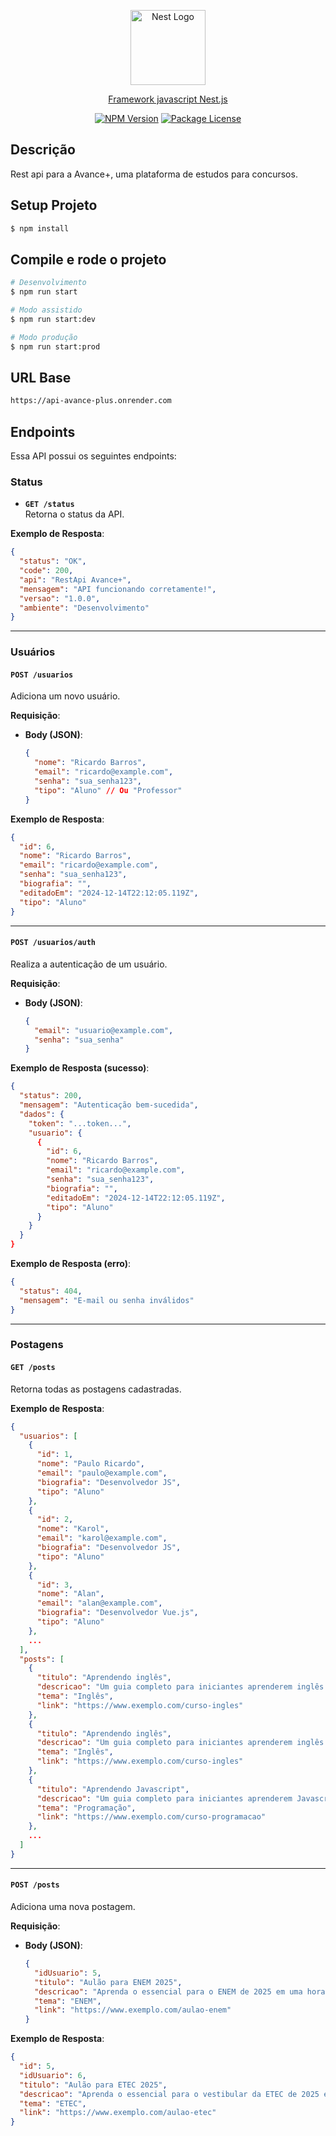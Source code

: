 <p align="center">
  <a href="http://nestjs.com/" target="blank"><img src="https://nestjs.com/img/logo-small.svg" width="120" alt="Nest Logo" /></a>
</p>

[circleci-image]: https://img.shields.io/circleci/build/github/nestjs/nest/master?token=abc123def456
[circleci-url]: https://circleci.com/gh/nestjs/nest

  <p align="center"><a href="http://nodejs.org" target="_blank">Framework javascript Nest.js</p>
    <p align="center">
<a href="https://www.npmjs.com/~nestjscore" target="_blank"><img src="https://img.shields.io/npm/v/@nestjs/core.svg" alt="NPM Version" /></a>
<a href="https://www.npmjs.com/~nestjscore" target="_blank"><img src="https://img.shields.io/npm/l/@nestjs/core.svg" alt="Package License" /></a>

</p>

## Descrição

<p>Rest api para a Avance+, uma plataforma de estudos para concursos.</p>

## Setup Projeto

```bash
$ npm install
```

## Compile e rode o projeto

```bash
# Desenvolvimento
$ npm run start

# Modo assistido
$ npm run start:dev

# Modo produção
$ npm run start:prod
```

## URL Base

```bash
https://api-avance-plus.onrender.com
```

## Endpoints

Essa API possui os seguintes endpoints:

### **Status**

- **`GET /status`**  
  Retorna o status da API.

**Exemplo de Resposta**:

```json
{
  "status": "OK",
  "code": 200,
  "api": "RestApi Avance+",
  "mensagem": "API funcionando corretamente!",
  "versao": "1.0.0",
  "ambiente": "Desenvolvimento"
}
```

---

### **Usuários**

#### **`POST /usuarios`**

Adiciona um novo usuário.

**Requisição**:

- **Body (JSON)**:
  ```json
  {
    "nome": "Ricardo Barros",
    "email": "ricardo@example.com",
    "senha": "sua_senha123",
    "tipo": "Aluno" // Ou "Professor"
  }
  ```

**Exemplo de Resposta**:

```json
{
  "id": 6,
  "nome": "Ricardo Barros",
  "email": "ricardo@example.com",
  "senha": "sua_senha123",
  "biografia": "",
  "editadoEm": "2024-12-14T22:12:05.119Z",
  "tipo": "Aluno"
}
```

---

#### **`POST /usuarios/auth`**

Realiza a autenticação de um usuário.

**Requisição**:

- **Body (JSON)**:
  ```json
  {
    "email": "usuario@example.com",
    "senha": "sua_senha"
  }
  ```

**Exemplo de Resposta (sucesso)**:

```json
{
  "status": 200,
  "mensagem": "Autenticação bem-sucedida",
  "dados": {
    "token": "...token...",
    "usuario": {
      {
        "id": 6,
        "nome": "Ricardo Barros",
        "email": "ricardo@example.com",
        "senha": "sua_senha123",
        "biografia": "",
        "editadoEm": "2024-12-14T22:12:05.119Z",
        "tipo": "Aluno"
      }
    }
  }
}
```

**Exemplo de Resposta (erro)**:

```json
{
  "status": 404,
  "mensagem": "E-mail ou senha inválidos"
}
```

---

### **Postagens**

#### **`GET /posts`**

Retorna todas as postagens cadastradas.

**Exemplo de Resposta**:

```json
{
  "usuarios": [
    {
      "id": 1,
      "nome": "Paulo Ricardo",
      "email": "paulo@example.com",
      "biografia": "Desenvolvedor JS",
      "tipo": "Aluno"
    },
    {
      "id": 2,
      "nome": "Karol",
      "email": "karol@example.com",
      "biografia": "Desenvolvedor JS",
      "tipo": "Aluno"
    },
    {
      "id": 3,
      "nome": "Alan",
      "email": "alan@example.com",
      "biografia": "Desenvolvedor Vue.js",
      "tipo": "Aluno"
    },
    ...
  ],
  "posts": [
    {
      "titulo": "Aprendendo inglês",
      "descricao": "Um guia completo para iniciantes aprenderem inglês.",
      "tema": "Inglês",
      "link": "https://www.exemplo.com/curso-ingles"
    },
    {
      "titulo": "Aprendendo inglês",
      "descricao": "Um guia completo para iniciantes aprenderem inglês.",
      "tema": "Inglês",
      "link": "https://www.exemplo.com/curso-ingles"
    },
    {
      "titulo": "Aprendendo Javascript",
      "descricao": "Um guia completo para iniciantes aprenderem Javascript.",
      "tema": "Programação",
      "link": "https://www.exemplo.com/curso-programacao"
    },
    ...
  ]
}
```

---

#### **`POST /posts`**

Adiciona uma nova postagem.

**Requisição**:

- **Body (JSON)**:
  ```json
  {
    "idUsuario": 5,
    "titulo": "Aulão para ENEM 2025",
    "descricao": "Aprenda o essencial para o ENEM de 2025 em uma hora!",
    "tema": "ENEM",
    "link": "https://www.exemplo.com/aulao-enem"
  }
  ```

**Exemplo de Resposta**:

```json
{
  "id": 5,
  "idUsuario": 6,
  "titulo": "Aulão para ETEC 2025",
  "descricao": "Aprenda o essencial para o vestibular da ETEC de 2025 em uma hora!!!",
  "tema": "ETEC",
  "link": "https://www.exemplo.com/aulao-etec"
}
```

